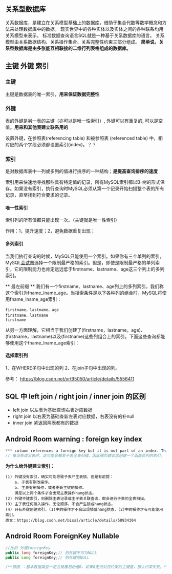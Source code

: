 ## 关系型数据库
关系数据库，是建立在关系模型基础上的数据库，借助于集合代数等数学概念和方法来处理数据库中的数据。
现实世界中的各种实体以及实体之间的各种联系均用关系模型来表示。
标准数据查询语言SQL就是一种基于关系数据库的语言。
关系模型由关系数据结构、关系操作集合、关系完整性约束三部分组成。
**简单说，关系型数据库是由多张能互相联接的二维行列表格组成的数据库。**

## 主键 外键 索引

### 主键

主键是数据表的唯一索引，**用来保证数据完整性**

### 外键

表的外键是另一表的主键（亦可以是唯一性索引）, 外键可以有重复的, 可以是空值。**用来和其他表建立联系用的**

设置外键，在参照表(referencing table) 和被参照表 (referenced table) 中，相对应的两个字段必须都设置索引(index)。？？

### 索引

是对数据库表中一列或多列的值进行排序的一种结构；**是提高查询排序的速度**

索引用来快速地寻找那些具有特定值的记录，所有MySQL索引都以B-树的形式保存。如果没有索引，执行查询时MySQL必须从第一个记录开始扫描整个表的所有记录，直至找到符合要求的记录。

#### 唯一性索引
索引列的所有值都只能出现一次。（主键就是唯一性索引）

作用：1，提升速度；2，避免数据重复出现；

#### 多列索引

当我们执行查询的时候，MySQL只能使用一个索引。如果你有三个单列的索引，MySQL[会试](https://www.baidu.com/s?wd=%E4%BC%9A%E8%AF%95&tn=24004469_oem_dg&rsv_dl=gh_pl_sl_csd)图选择一个限制最严格的索引。但是，即使是限制最严格的单列索引，它的限制能力也肯定远远低于firstname、lastname、age这三个列上的多列索引。 

** 最左前缀 ** 
我们有一个firstname、lastname、age列上的多列索引，我们称这个索引为fname_lname_age。当搜索条件是以下各种列的组合时，MySQL将使用fname_lname_age索引： 

```
firstname，lastname，age
firstname，lastname
firstname
```

从另一方面理解，它相当于我们创建了(firstname，lastname，age)、(firstname，lastname)以及(firstname)这些列组合上的索引。下面这些查询都能够使用这个fname_lname_age索引： 

#### 选择索引列
1、在WHERE子句中出现的列
2、在join子句中出现的列。

参考： https://blog.csdn.net/xrt95050/article/details/5556411






## SQL 中 left join / right join / inner join 的区别

- left join 
  以左表为基础查询右表对应数据
- right join
  以右表为基础查新左表对应数据，右表没有的补null
- inner join
  紧返回两表都有的数据


## Android Room warning : foreign key index 
```java
*** column references a foreign key but it is not part of an index. This may trigger full table scans whenever parent table is modified so you are highly advised to create an index that covers this column.
// 每当修改父表时，这可能会触发子表全表扫描，因此强烈建议您创建一个涵盖此列的索引。   
```

**为什么给外键建立索引：**

	(1) 外键没有索引，确实可能导致子表产生表锁，但是有前提： 
		a. 子表有删改操作。 
		b. 主表有删操作，或者更新主键的操作。 
		满足以上两个条件才会出现主表操作hang状态。
	(2) 外键不建索引，则删除主表记录或主子表关联查询，都会进行子表的全表扫描。
	(3) 主子表任何插入操作，无论顺序，不会产生锁或hang状态。
	(4) 只有外键创建索引，(1)中的操作才不会出现锁或hang状态，(2)中的操作才有可能使用索引。
	原文：https://blog.csdn.net/bisal/article/details/50934304 


## Android Room ForeignKey Nullable
```java
//比如 外键foreignKey
public long foreignKey;// 则外键不可为NULL
public Long foreignKey;// 则外键可NULL

/**原因 ：基本数据类型一定会被覆初始值0，如果0无法对应约束的主键值，那么约束失败。**/

```

